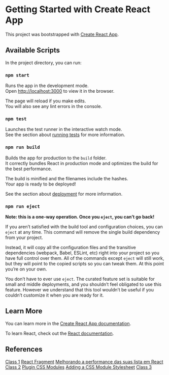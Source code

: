 # Getting Started with Create React App

This project was bootstrapped with [Create React App](https://github.com/facebook/create-react-app).

## Available Scripts

In the project directory, you can run:

### `npm start`

Runs the app in the development mode.\
Open [http://localhost:3000](http://localhost:3000) to view it in the browser.

The page will reload if you make edits.\
You will also see any lint errors in the console.

### `npm test`

Launches the test runner in the interactive watch mode.\
See the section about [running tests](https://facebook.github.io/create-react-app/docs/running-tests) for more information.

### `npm run build`

Builds the app for production to the `build` folder.\
It correctly bundles React in production mode and optimizes the build for the best performance.

The build is minified and the filenames include the hashes.\
Your app is ready to be deployed!

See the section about [deployment](https://facebook.github.io/create-react-app/docs/deployment) for more information.

### `npm run eject`

**Note: this is a one-way operation. Once you `eject`, you can’t go back!**

If you aren’t satisfied with the build tool and configuration choices, you can `eject` at any time. This command will remove the single build dependency from your project.

Instead, it will copy all the configuration files and the transitive dependencies (webpack, Babel, ESLint, etc) right into your project so you have full control over them. All of the commands except `eject` will still work, but they will point to the copied scripts so you can tweak them. At this point you’re on your own.

You don’t have to ever use `eject`. The curated feature set is suitable for small and middle deployments, and you shouldn’t feel obligated to use this feature. However we understand that this tool wouldn’t be useful if you couldn’t customize it when you are ready for it.

## Learn More

You can learn more in the [Create React App documentation](https://facebook.github.io/create-react-app/docs/getting-started).

To learn React, check out the [React documentation](https://reactjs.org/).

## References

[Class 1](https://github.com/alura-cursos/alura-studies/tree/Aula1)
[React Fragment](https://pt-br.reactjs.org/docs/react-api.html#reactfragment)
[Melhorando a performance das suas lista em React](https://cursos.alura.com.br/extra/alura-mais/melhore-a-performance-das-suas-listas-em-react-c1021)
[Class 2](https://github.com/alura-cursos/alura-studies/tree/Aula2)
[Plugin CSS Modules](https://www.npmjs.com/package/typescript-plugin-css-modules)
[Adding a CSS Module Stylesheet](https://create-react-app.dev/docs/adding-a-css-modules-stylesheet/)
[Class 3](https://github.com/alura-cursos/alura-studies/tree/Aula3)
